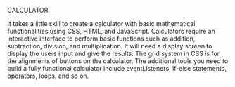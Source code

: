 CALCULATOR

It takes a little skill to create a calculator with basic
mathematical functionalities using CSS, HTML, and
JavaScript. Calculators require an interactive interface to
perform basic functions such as addition, subtraction,
division, and multiplication. It will need a display screen to
display the users input and give the results. The grid system
in CSS is for the alignments of buttons on the calculator.
The additional tools you need to build a fully functional
calculator include eventListeners, if-else statements,
operators, loops, and so on.
